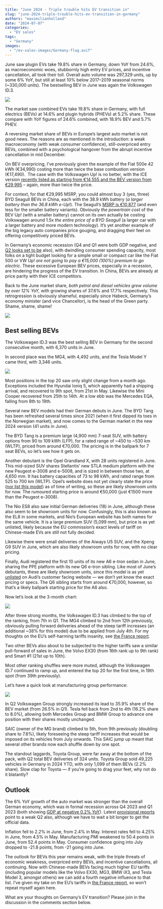 ```yaml
---
title: "June 2024 - Triple trouble hits EV transition in"
slug: "june-2024-triple-trouble-hits-ev-transition-in-germany"
authors: "maximilianholland"
date: "2024-07-07"
categories:
  - "EV sales"
tags:
  - "Germany"
images:
  - "/ev-sales-images/Germany-flag.avif"
---
```


June saw plugin EVs take 19.8% share in Germany, down YoY from 24.6%, as macroeconomic woes, stubbornly high entry EV prices, and incentive cancellation, all took their toll. Overall auto volume was 297,329 units, up by some 6% YoY, but still at least 10% below 2017–2019 seasonal norms (~330,000 units). The bestselling BEV in June was again the Volkswagen ID.3.

![](/ev-sales-images/2024-06-Germany-Passenger-Auto-Registrations.avif)

The market saw combined EVs take 19.8% share in Germany, with full electrics (BEVs) at 14.6% and plugin hybrids (PHEVs) at 5.2% share. These compare with YoY figures of 24.6% combined, with 18.9% BEV and 5.7% PHEV.

A reversing market share of BEVs in Europe’s largest auto market is not good news. The reasons are as mentioned in the introduction: a weak macroeconomy (with weak consumer confidence), still-overpriced entry BEVs, combined with a psychological hangover from the abrupt incentive cancellation in mid December.

On BEV overpricing, I’ve previously given the example of the Fiat 500e 42 kWh (€34,990) costing more than twice the base combustion version (€17,490).  The case with the Volkswagen Up! is no better, with the ICE version [recently listed as starting from €14,555 and the BEV version from €29,995](https://web.archive.org/web/20230831111227/https://www.volkswagen.de/de/modelle.html/__app/up.app) – again, more than twice the price.

For context, for that €29,995 MSRP, you could almost buy 3 (yes, three) BYD Seagull BEVs in China, each with the 38.9 kWh battery (_a larger battery than the 36.8 kWh e-Up!_). The Seagull’s [MSRP is €10,877](https://db.auto.sina.com.cn/4595/peizhi/) (and even less for the smaller battery variants). Obviously _the powertrain cost_ of the BEV Up! (with a smaller battery) cannot on its own actually be costing Volkswagen around 1.5x _the entire price of a BYD Seagull_ (a larger car with a larger battery and more modern technology). It’s yet another example of the big legacy auto companies price gouging, and dragging their feet on offering competitively priced BEVs.

In Germany’s economic recession (Q4 and Q1 were both GDP negative, and [Q2 looks set to be](https://www.reuters.com/markets/europe/german-industrial-output-declines-unexpectedly-may-2024-07-05/) also), with dwindling consumer spending capacity, most folks on a tight budget looking for a simple small or compact car like the Fiat 500 or VW Up! _are not going to pay a €15,000 (100%) premium to go electric_. These excessive European BEV prices, especially in a recession, are hindering the progress of the EV transition. In China, BEVs are already at price parity with their ICE competitors.

Back to the June market share, _both petrol and diesel vehicles grew volume by over 12% YoY,_ with growing shares of 37.6% and 17.7% respectively. This retrogression is obviously shameful, especially since Habeck, Germany’s economy minister (and vice Chancellor), is the head of the Green party. Shame, shame, shame!

![](/ev-sales-images/2024-06-Germany-Monthly-Powertrain-Market-Share.avif)

## Best selling BEVs

The Volkswagen ID.3 was the best selling BEV in Germany for the second consecutive month, with 6,370 units in June.

In second place was the MG4, with 4,492 units, and the Tesla Model Y came third, with 3,346 units.

![](/ev-sales-images/2024-06-Germany-BEVs.avif)

Most positions in the top 20 saw only slight change from a month ago. Exceptions included the Hyundai Ioniq 5, which apparently had a shipping arrival, and recovered to 9th spot, from 21st in May. Likewise the Mini Cooper recovered from 25th to 14th. At a low ebb was the Mercedes EQA, falling from 8th to 19th.

Several new BEV models had their German debuts in June. The BYD Tang has been refreshed several times since 2021 (when it first dipped its toes in the Norwegian market), and now comes to the German market in the new 2024 version (41 units in June).

The BYD Tang is a premium large (4,900 mm) 7-seat SUV, with battery options from 90 to 109 kWh (LFP), for a rated range of ~450 to ~530 km (WLTP), priced from around €70,000. The pricing is in the ballpark for 7 seat BEVs, so let’s see how it gets on.

Another debutant is the Opel Grandland X, with 28 units registered in June. This mid-sized SUV shares Stellantis’ new STLA medium platform with the new Peugeot e-3008 and e-5008, and is sized in between those two, at 4,650 mm. It has battery capacities of 73 to 98 kWh, and rated range from 525 to 700 km (WLTP). Opel’s website does not yet clearly state the price ([nor list this model](https://www.opel.de/fahrzeug-kategorien/elektroautos.html)) as of time of writing, so these are likely showroom units for now. The rumoured starting price is around €50,000 (just €1500 more than the Peugeot e-3008).

The Nio ES8 also saw initial German deliveries (18) in June, although these also seem to be showroom units for now. Confusingly, this is also known as the EL8 in some markets, and Nio’s European website has both names for the same vehicle. It is a large premium SUV (5,099 mm), but price is as yet unlisted, likely because the EU commission’s exact levels of tariff on Chinese-made EVs are still not fully decided.

Likewise there were small deliveries of the Aiways U5 SUV, and the Xpeng G9 SUV in June, which are also likely showroom units for now, with no clear pricing.

Finally, Audi registered the first 10 units of its new A6 e-tron sedan in June, sharing the PPE platform with its new Q6 e-tron sibling. Like most of June’s debutants, these are likely showroom units, since this model is as yet [unlisted](https://www.audi.de/de/brand/de/neuwagen.html?bytype=elektroantrieb) on Audi’s customer facing website — we don’t yet know the exact pricing or specs. The Q6 sibling starts from around €70,000, however, so that’s a likely ballpark starting price for the A6 also.

Now let’s look at the 3-month chart:

![](/ev-sales-images/2024-06-Germany-BEVs-Trailing-Qtr.avif)

After three strong months, the Volkswagen ID.3 has climbed to the top of the ranking, from 7th in Q1. The MG4 climbed to 2nd from 12th previously, obviously pulling forward deliveries ahead of the steep tariff increases (an additional ~38% for this model) due to be applied from July 4th. For my thoughts on the EU’s self-harming tariffs insanity, see [the France report](/2024/07/03/june-2024-ev-share-in-france-down-yoy-as-trade-barriers-kick-in/).

Two other BEVs also about to be subjected to the higher tariffs saw a similar pull-forward of sales in June, the Volvo EX30 (from 16th rank up to 9th rank) and Smart #1 (21st up to 10th).

Most other ranking shuffles were more muted, although the Volkswagen ID.7 continued to ramp up, and entered the top 20 for the first time, in 19th spot (from 39th previously).

Let’s have a quick look at manufacturing group performance:

![](/ev-sales-images/2024-06-Germany-BEV-Groups-Trailing-Qtr.avif)

In Q2 Volkswagen Group strongly increased its lead to 35.9% share of the BEV market (from 26.5% in Q1). Tesla fell back from 2nd to 4th (16.2% share to 8.0%), allowing both Mercedes Group and BMW Group to advance one position with their shares mostly unchanged.

SAIC (owner of the MG brand) climbed to 5th, from 9th previously (doubling share to 7.8%), likely foreseeing the steep tariff increases that would be imposed on its vehicles from July onwards. This SAIC jump up meant that several other brands now each shuffle down by one spot.

The standout laggards, Toyota Group, were far away at the bottom of the pack, with Q2 total BEV deliveries of 324 units. Toyota Group sold 49,225 vehicles in Germany in 2024 YTD, with only 1,099 of them BEVs (2.2% share). Slow clap for Toyota — if you’re going to drag your feet, why not do it blatantly?

## Outlook

The 6% YoY growth of the auto market was stronger than the overall German economy, which was in formal recession across Q4 2023 and Q1 2023 (both showing [GDP at negative 0.2% YoY](https://tradingeconomics.com/germany/indicators)). Latest [provisional reports](https://www.reuters.com/markets/europe/german-industrial-output-declines-unexpectedly-may-2024-07-05/) point to a weak Q2 also, although we have to wait a bit longer to get the official data.

Inflation fell to 2.2% in June, from 2.4% in May. Interest rates fell to 4.25% in June, from 4.5% in May. Manufacturing PMI weakened to 50.4 points in June, from 52.4 points in May. Consumer confidence going into July dropped to -21.8 points, from -21 going into June.

The outlook for BEVs this year remains weak, with the triple threats of economic weakness, overpriced entry BEVs, and incentive cancellations, all continuing. Now with Chinese-made BEVs facing much higher EU tariffs (including popular models like the Volvo EX30, MG3, BMW iX3, and Tesla Model 3, amongst others) we can add a fourth negative influence to that list. I’ve given my take on the EU’s tariffs in [the France report](/2024/07/03/june-2024-ev-share-in-france-down-yoy-as-trade-barriers-kick-in/), so won’t repeat myself again here.

What are your thoughts on Germany’s EV transition? Please join in the discussion in the comments section below.